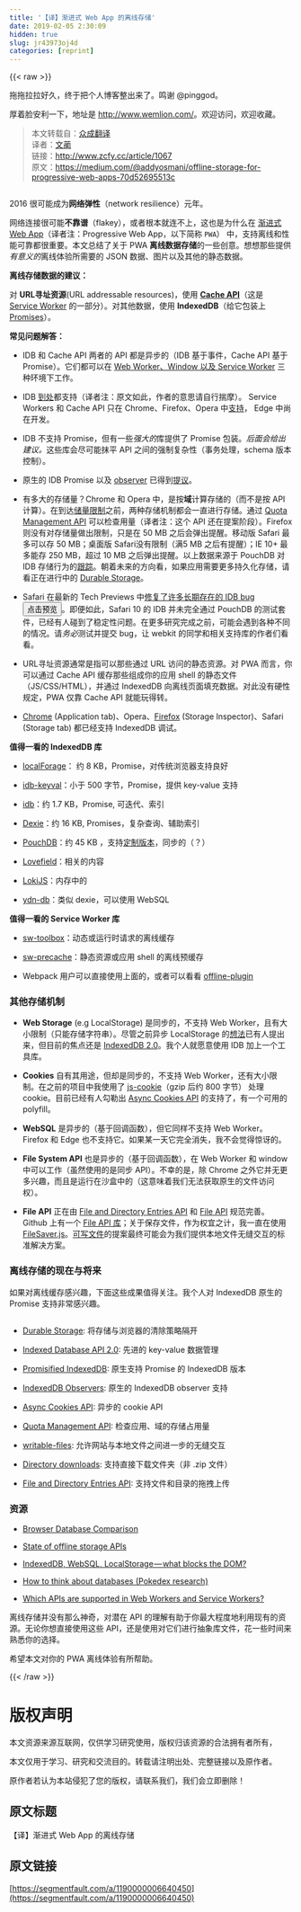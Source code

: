 ```yaml
---
title: '【译】渐进式 Web App 的离线存储' 
date: 2019-02-05 2:30:09
hidden: true
slug: jr43973oj4d
categories: [reprint]
---
```


{{< raw >}}

                    
<p>拖拖拉拉好久，终于把个人博客整出来了。鸣谢 @pinggod。</p>
<p>厚着脸安利一下，地址是 <a href="http://www.wemlion.com/" rel="nofollow noreferrer" target="_blank">http://www.wemlion.com/</a>。欢迎访问，欢迎收藏。</p>
<blockquote><p>本文转载自：<a href="http://www.zcfy.cc" rel="nofollow noreferrer" target="_blank">众成翻译</a><br>译者：<a href="http://www.zcfy.cc/@wemlin" rel="nofollow noreferrer" target="_blank">文蔺</a><br>链接：<a href="http://www.zcfy.cc/article/1067" rel="nofollow noreferrer" target="_blank">http://www.zcfy.cc/article/1067</a><br>原文：<a href="https://medium.com/@addyosmani/offline-storage-for-progressive-web-apps-70d52695513c" rel="nofollow noreferrer" target="_blank">https://medium.com/@addyosmani/offline-storage-for-progressive-web-apps-70d52695513c</a></p></blockquote>
<p><span class="img-wrap"><img data-src="/img/remote/1460000006760620" src="https://static.alili.tech/img/remote/1460000006760620" alt="" title="" style="cursor: pointer; display: inline;"></span></p>
<p>2016 很可能成为<strong>网络弹性</strong>（network resilience）元年。</p>
<p>网络连接很可能<strong>不靠谱</strong>（flakey），或者根本就连不上，这也是为什么在 <a href="https://developers.google.com/web/progressive-web-apps/" rel="nofollow noreferrer" target="_blank">渐进式 Web App</a>（译者注：Progressive Web App，以下简称 <code>PWA</code>） 中，支持离线和性能可靠都很重要。本文总结了关于 PWA <strong>离线数据存储</strong>的一些创意。想想那些提供<em>有意义的</em>离线体验所需要的 JSON 数据、图片以及其他的静态数据。</p>
<p><strong>离线存储数据的建议：</strong></p>
<p>对 <strong>URL寻址资源</strong>(URL addressable resources)，使用 <a href="https://davidwalsh.name/cache" rel="nofollow noreferrer" target="_blank"><strong>Cache API</strong></a>（这是 <a href="https://developers.google.com/web/fundamentals/primers/service-worker/" rel="nofollow noreferrer" target="_blank">Service Worker</a> 的一部分）。对其他数据，使用 <strong>IndexedDB</strong>（给它包装上 <a href="http://www.html5rocks.com/en/tutorials/es6/promises/" rel="nofollow noreferrer" target="_blank">Promises</a>）。</p>
<p><strong>常见问题解答：</strong></p>
<ul>
<li><p>IDB 和 Cache API 两者的 API 都是异步的（IDB 基于事件，Cache API 基于 Promise）。它们都可以在 <a href="https://nolanlawson.github.io/html5workertest/" rel="nofollow noreferrer" target="_blank">Web Worker、Window 以及 Service Worker</a> 三种环境下工作。</p></li>
<li><p>IDB <a href="http://caniuse.com/#feat=indexeddb" rel="nofollow noreferrer" target="_blank">到处</a>都支持（译者注：原文如此，作者的意思请自行揣摩）。 Service Workers  和 Cache API 只在 Chrome、Firefox、Opera 中<a href="https://jakearchibald.github.io/isserviceworkerready/" rel="nofollow noreferrer" target="_blank">支持</a>， Edge 中尚在开发。</p></li>
<li><p>IDB 不支持 Promise，但有一些<em>强大的</em>库提供了 Promise 包装。<em>后面会给出建议。</em>这些库会尽可能抹平 API 之间的强制复杂性（事务处理，schema 版本控制）。</p></li>
<li><p>原生的 IDB Promise 以及 <a href="https://github.com/WICG/indexed-db-observers" rel="nofollow noreferrer" target="_blank">observer</a> 已得到<a href="https://github.com/inexorabletash/indexeddb-promises" rel="nofollow noreferrer" target="_blank">提议</a>。</p></li>
<li><p>有多大的存储量？Chrome 和 Opera 中，是按<strong>域</strong>计算存储的（而不是按 API 计算）。在到达<a href="http://www.html5rocks.com/en/tutorials/offline/quota-research/" rel="nofollow noreferrer" target="_blank">储量限制</a>之前，两种存储机制都会一直进行存储。通过 <a href="https://www.w3.org/TR/quota-api/" rel="nofollow noreferrer" target="_blank">Quota Management API</a> 可以检查用量（译者注：这个 API 还在提案阶段）。Firefox 则没有对存储量做出限制，只是在 50 MB 之后会弹出提醒。移动版 Safari 最多可以存 50 MB；桌面版 Safari没有限制（满5 MB 之后有提醒）；IE 10+ 最多能存 250 MB，超过 10 MB 之后弹出提醒。以上数据来源于 PouchDB 对 IDB 存储行为的<a href="https://pouchdb.com/faq.html#data_limits" rel="nofollow noreferrer" target="_blank">跟踪</a>。朝着未来的方向看，如果应用需要更多持久化存储，请看正在进行中的 <a href="https://storage.spec.whatwg.org/" rel="nofollow noreferrer" target="_blank">Durable Storage</a>。</p></li>
<li><p>Safari 在最新的 Tech Previews 中<a href="https://gist.github.com/nolanlawson/08eb857c6b17a30c1b26" rel="nofollow noreferrer" target="_blank">修复了许多长期存在的 IDB bug</a><button class="btn btn-xs btn-default ml10 preview" data-url="nolanlawson/08eb857c6b17a30c1b26" data-typeid="1">点击预览</button>。即便如此，Safari 10 的 IDB 并未完全通过 PouchDB 的测试套件，已经有人碰到了稳定性问题。在更多研究完成之前，可能会遇到各种不同的情况。请<em>务必</em>测试并提交 bug，让 webkit 的同学和相关支持库的作者们看看。</p></li>
<li><p>URL寻址资源通常是指可以那些通过 URL 访问的静态资源。对 PWA 而言，你可以通过 Cache API 缓存那些组成你的应用 shell 的静态文件（JS/CSS/HTML），并通过 IndexedDB 向离线页面填充数据。对此没有硬性规定，PWA 仅靠 Cache API 就能玩得转。</p></li>
<li><p><a href="https://developers.google.com/web/tools/chrome-devtools/iterate/manage-data/local-storage" rel="nofollow noreferrer" target="_blank">Chrome</a> (Application tab)、Opera、<a href="https://developer.mozilla.org/en-US/docs/Tools/Storage_Inspector" rel="nofollow noreferrer" target="_blank">Firefox</a> (Storage Inspector)、Safari (Storage tab) 都已经支持 IndexedDB 调试。</p></li>
</ul>
<p><strong>值得一看的 IndexedDB 库</strong></p>
<ul>
<li><p><a href="https://mozilla.github.io/localForage/" rel="nofollow noreferrer" target="_blank">localForage</a>： 约 8 KB，Promise，对传统浏览器支持良好</p></li>
<li><p><a href="https://www.npmjs.com/package/idb-keyval" rel="nofollow noreferrer" target="_blank">idb-keyval</a>：小于 500 字节，Promise，提供 key-value 支持</p></li>
<li><p><a href="https://www.npmjs.com/package/idb" rel="nofollow noreferrer" target="_blank">idb</a>：约 1.7 KB，Promise, 可迭代、索引</p></li>
<li><p><a href="http://dexie.org/" rel="nofollow noreferrer" target="_blank">Dexie</a>：约 16 KB, Promises，复杂查询、辅助索引</p></li>
<li><p><a href="https://pouchdb.com/" rel="nofollow noreferrer" target="_blank">PouchDB</a>：约 45 KB ，支持<a href="https://pouchdb.com/2016/06/06/introducing-pouchdb-custom-builds.html" rel="nofollow noreferrer" target="_blank">定制版本</a>，同步的（？）</p></li>
<li><p><a href="https://github.com/google/lovefield" rel="nofollow noreferrer" target="_blank">Lovefield</a>：相关的内容</p></li>
<li><p><a href="http://lokijs.org/#/" rel="nofollow noreferrer" target="_blank">LokiJS</a>：内存中的</p></li>
<li><p><a href="https://github.com/yathit/ydn-db" rel="nofollow noreferrer" target="_blank">ydn-db</a>：类似 dexie，可以使用 WebSQL</p></li>
</ul>
<p><strong>值得一看的 Service Worker 库</strong></p>
<ul>
<li><p><a href="https://github.com/GoogleChrome/sw-toolbox" rel="nofollow noreferrer" target="_blank">sw-toolbox</a>：动态或运行时请求的离线缓存</p></li>
<li><p><a href="https://github.com/GoogleChrome/sw-precache" rel="nofollow noreferrer" target="_blank">sw-precache</a>：静态资源或应用 shell 的离线预缓存</p></li>
<li><p>Webpack 用户可以直接使用上面的，或者可以看看 <a href="https://github.com/NekR/offline-plugin" rel="nofollow noreferrer" target="_blank">offline-plugin</a></p></li>
</ul>
<h3 id="articleHeader0">其他存储机制</h3>
<ul>
<li><p><strong>Web Storage</strong> (e.g LocalStorage) 是同步的，不支持 Web Worker，且有大小限制（只能存储字符串）。尽管之前异步 LocalStorage 的<a href="https://github.com/slightlyoff/async-local-storage" rel="nofollow noreferrer" target="_blank">想法</a>已有人提出来，但目前的焦点还是 <a href="https://w3c.github.io/IndexedDB/" rel="nofollow noreferrer" target="_blank">IndexedDB 2.0</a>。我个人就愿意使用 IDB 加上一个工具库。</p></li>
<li><p><strong>Cookies</strong> 自有其用途，但却是同步的，不支持 Web Worker，还有大小限制。在之前的项目中我使用了 <a href="https://github.com/js-cookie/js-cookie" rel="nofollow noreferrer" target="_blank">js-cookie</a>（gzip 后约 800 字节） 处理 cookie。目前已经有人勾勒出 <a href="https://github.com/WICG/async-cookies-api" rel="nofollow noreferrer" target="_blank">Async Cookies API</a> 的支持了，有一个可用的 polyfill。</p></li>
<li><p><strong>WebSQL</strong> 是异步的（基于回调函数），但它同样不支持 Web Worker。Firefox 和 Edge 也不支持它。如果某一天它完全消失，我不会觉得惊讶的。</p></li>
<li><p><strong>File System API</strong> 也是异步的（基于回调函数），在 Web Worker 和 window 中可以工作（虽然使用的是同步 API）。不幸的是，除 Chrome 之外它并无更多兴趣，而且是运行在沙盒中的（这意味着我们无法获取原生的文件访问权）。</p></li>
<li><p><strong>File API</strong> 正在由 <a href="https://wicg.github.io/entries-api/" rel="nofollow noreferrer" target="_blank">File and Directory Entries API</a> 和 <a href="https://w3c.github.io/FileAPI/" rel="nofollow noreferrer" target="_blank">File API</a> 规范完善。Github 上有一个 <a href="https://github.com/mailru/FileAPI" rel="nofollow noreferrer" target="_blank">File API 库</a>；关于保存文件，作为权宜之计，我一直在使用 <a href="https://github.com/eligrey/FileSaver.js" rel="nofollow noreferrer" target="_blank">FileSaver.js</a>。<a href="https://github.com/WICG/writable-files" rel="nofollow noreferrer" target="_blank">可写文件</a>的提案最终可能会为我们提供本地文件无缝交互的标准解决方案。</p></li>
</ul>
<h3 id="articleHeader1">离线存储的现在与将来</h3>
<p>如果对离线缓存感兴趣，下面这些成果值得关注。我个人对 IndexedDB 原生的 Promise 支持非常感兴趣。</p>
<p><span class="img-wrap"><img data-src="/img/remote/1460000006640459" src="https://static.alili.tech/img/remote/1460000006640459" alt="" title="" style="cursor: pointer; display: inline;"></span></p>
<ul>
<li><p><a href="https://storage.spec.whatwg.org/" rel="nofollow noreferrer" target="_blank">Durable Storage</a>: 将存储与浏览器的清除策略隔开</p></li>
<li><p><a href="https://w3c.github.io/IndexedDB/" rel="nofollow noreferrer" target="_blank">Indexed Database API 2.0</a>: 先进的 key-value 数据管理</p></li>
<li><p><a href="https://github.com/inexorabletash/indexeddb-promises" rel="nofollow noreferrer" target="_blank">Promisified IndexedDB</a>: 原生支持 Promise 的 IndexedDB 版本</p></li>
<li><p><a href="https://github.com/WICG/indexed-db-observers" rel="nofollow noreferrer" target="_blank">IndexedDB Observers</a>: 原生的 IndexedDB observer 支持</p></li>
<li><p><a href="https://github.com/bsittler/async-cookies-api" rel="nofollow noreferrer" target="_blank">Async Cookies API</a>: 异步的 cookie API</p></li>
<li><p><a href="https://www.w3.org/TR/quota-api/" rel="nofollow noreferrer" target="_blank">Quota Management API</a>: 检查应用、域的存储占用量</p></li>
<li><p><a href="https://github.com/WICG/writable-files" rel="nofollow noreferrer" target="_blank">writable-files</a>: 允许网站与本地文件之间进一步的无缝交互</p></li>
<li><p><a href="https://github.com/drufball/directory-download" rel="nofollow noreferrer" target="_blank">Directory downloads</a>: 支持直接下载文件夹（非 .zip 文件）</p></li>
<li><p><a href="https://wicg.github.io/entries-api/" rel="nofollow noreferrer" target="_blank">File and Directory Entries API</a>: 支持文件和目录的拖拽上传</p></li>
</ul>
<h3 id="articleHeader2">资源</h3>
<ul>
<li><p><a href="http://nolanlawson.github.io/database-comparison/" rel="nofollow noreferrer" target="_blank">Browser Database Comparison</a></p></li>
<li><p><a href="https://docs.google.com/presentation/d/11CJnf77N45qPFAhASwnfRNeEMJfR-E_x05v1Z6Rh5HA/edit" rel="nofollow noreferrer" target="_blank">State of offline storage APIs</a></p></li>
<li><p><a href="https://nolanlawson.com/2015/09/29/indexeddb-websql-localstorage-what-blocks-the-dom/" rel="nofollow noreferrer" target="_blank">IndexedDB, WebSQL, LocalStorage — what blocks the DOM?</a></p></li>
<li><p><a href="https://nolanlawson.com/2016/02/08/how-to-think-about-databases/" rel="nofollow noreferrer" target="_blank">How to think about databases (Pokedex research)</a></p></li>
<li><p><a href="https://nolanlawson.github.io/html5workertest/" rel="nofollow noreferrer" target="_blank">Which APIs are supported in Web Workers and Service Workers?</a></p></li>
</ul>
<p>离线存储并没有那么神奇，对潜在 API 的理解有助于你最大程度地利用现有的资源。无论你想直接使用这些 API，还是使用对它们进行抽象库文件，花一些时间来熟悉你的选择。</p>
<p>希望本文对你的 PWA 离线体验有所帮助。</p>

                
{{< /raw >}}

# 版权声明
本文资源来源互联网，仅供学习研究使用，版权归该资源的合法拥有者所有，

本文仅用于学习、研究和交流目的。转载请注明出处、完整链接以及原作者。

原作者若认为本站侵犯了您的版权，请联系我们，我们会立即删除！

## 原文标题
【译】渐进式 Web App 的离线存储

## 原文链接
[https://segmentfault.com/a/1190000006640450](https://segmentfault.com/a/1190000006640450)

